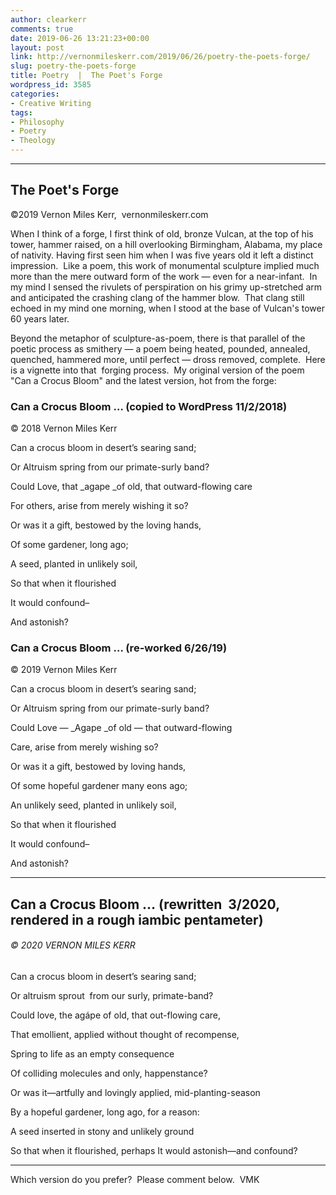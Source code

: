 ```yaml
---
author: clearkerr
comments: true
date: 2019-06-26 13:21:23+00:00
layout: post
link: http://vernonmileskerr.com/2019/06/26/poetry-the-poets-forge/
slug: poetry-the-poets-forge
title: Poetry  |  The Poet's Forge
wordpress_id: 3585
categories:
- Creative Writing
tags:
- Philosophy
- Poetry
- Theology
---
```


* * *





## The Poet's Forge


©2019 Vernon Miles Kerr,  vernonmileskerr.com

When I think of a forge, I first think of old, bronze Vulcan, at the top of his tower, hammer raised, on a hill overlooking Birmingham, Alabama, my place of nativity. Having first seen him when I was five years old it left a distinct impression.  Like a poem, this work of monumental sculpture implied much more than the mere outward form of the work — even for a near-infant.  In my mind I sensed the rivulets of perspiration on his grimy up-stretched arm and anticipated the crashing clang of the hammer blow.  That clang still echoed in my mind one morning, when I stood at the base of Vulcan's tower 60 years later.

Beyond the metaphor of sculpture-as-poem, there is that parallel of the poetic process as smithery — a poem being heated, pounded, annealed, quenched, hammered more, until perfect — dross removed, complete.  Here is a vignette into that  forging process.  My original version of the poem "Can a Crocus Bloom" and the latest version, hot from the forge:


### Can a Crocus Bloom … (copied to WordPress 11/2/2018)


© 2018 Vernon Miles Kerr



Can a crocus bloom in desert’s searing sand;

Or Altruism spring from our primate-surly band?

Could Love, that _agape _of old, that outward-flowing care

For others, arise from merely wishing it so?

Or was it a gift, bestowed by the loving hands,

Of some gardener, long ago;

A seed, planted in unlikely soil,

So that when it flourished

It would confound–

And astonish?




### Can a Crocus Bloom … (re-worked 6/26/19)


© 2019 Vernon Miles Kerr



Can a crocus bloom in desert’s searing sand;

Or Altruism spring from our primate-surly band?

Could Love — _Agape _of old — that outward-flowing

Care, arise from merely wishing so?

Or was it a gift, bestowed by loving hands,

Of some hopeful gardener many eons ago;

An unlikely seed, planted in unlikely soil,

So that when it flourished

It would confound–

And astonish?



* * *





## Can a Crocus Bloom … (rewritten  3/2020, rendered in a rough iambic pentameter)




###### © 2020 VERNON MILES KERR


Can a crocus bloom in desert’s searing sand;

Or altruism sprout  from our surly, primate-band?

Could love, the agápe of old, that out-flowing care,

That emollient, applied without thought of recompense,

Spring to life as an empty consequence

Of colliding molecules and only, happenstance?



Or was it—artfully and lovingly applied, mid-planting-season

By a hopeful gardener, long ago, for a reason:

A seed inserted in stony and unlikely ground

So that when it flourished, perhaps It would astonish—and confound?



* * *



Which version do you prefer?  Please comment below.  VMK
